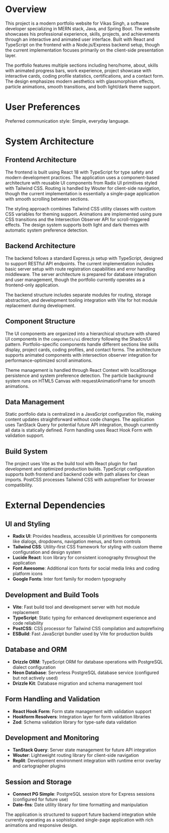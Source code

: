 # Overview

This project is a modern portfolio website for Vikas Singh, a software developer specializing in MERN stack, Java, and Spring Boot. The website showcases his professional experience, skills, projects, and achievements through an interactive and animated user interface. Built with React and TypeScript on the frontend with a Node.js/Express backend setup, though the current implementation focuses primarily on the client-side presentation layer.

The portfolio features multiple sections including hero/home, about, skills with animated progress bars, work experience, project showcase with interactive cards, coding profile statistics, certifications, and a contact form. The design emphasizes modern aesthetics with glassmorphism effects, particle animations, smooth transitions, and both light/dark theme support.

# User Preferences

Preferred communication style: Simple, everyday language.

# System Architecture

## Frontend Architecture
The frontend is built using React 18 with TypeScript for type safety and modern development practices. The application uses a component-based architecture with reusable UI components from Radix UI primitives styled with Tailwind CSS. Routing is handled by Wouter for client-side navigation, though the current implementation is essentially a single-page application with smooth scrolling between sections.

The styling approach combines Tailwind CSS utility classes with custom CSS variables for theming support. Animations are implemented using pure CSS transitions and the Intersection Observer API for scroll-triggered effects. The design system supports both light and dark themes with automatic system preference detection.

## Backend Architecture
The backend follows a standard Express.js setup with TypeScript, designed to support RESTful API endpoints. The current implementation includes basic server setup with route registration capabilities and error handling middleware. The server architecture is prepared for database integration and user management, though the portfolio currently operates as a frontend-only application.

The backend structure includes separate modules for routing, storage abstraction, and development tooling integration with Vite for hot module replacement during development.

## Component Structure
The UI components are organized into a hierarchical structure with shared UI components in the `components/ui` directory following the Shadcn/UI pattern. Portfolio-specific components handle different sections like skills display, project cards, coding profiles, and contact forms. The architecture supports animated components with intersection observer integration for performance-optimized scroll animations.

Theme management is handled through React Context with localStorage persistence and system preference detection. The particle background system runs on HTML5 Canvas with requestAnimationFrame for smooth animations.

## Data Management
Static portfolio data is centralized in a JavaScript configuration file, making content updates straightforward without code changes. The application uses TanStack Query for potential future API integration, though currently all data is statically defined. Form handling uses React Hook Form with validation support.

## Build System
The project uses Vite as the build tool with React plugin for fast development and optimized production builds. TypeScript configuration supports both frontend and backend code with path aliases for clean imports. PostCSS processes Tailwind CSS with autoprefixer for browser compatibility.

# External Dependencies

## UI and Styling
- **Radix UI**: Provides headless, accessible UI primitives for components like dialogs, dropdowns, navigation menus, and form controls
- **Tailwind CSS**: Utility-first CSS framework for styling with custom theme configuration and design system
- **Lucide React**: Icon library for consistent iconography throughout the application
- **Font Awesome**: Additional icon fonts for social media links and coding platform icons
- **Google Fonts**: Inter font family for modern typography

## Development and Build Tools
- **Vite**: Fast build tool and development server with hot module replacement
- **TypeScript**: Static typing for enhanced development experience and code reliability
- **PostCSS**: CSS processor for Tailwind CSS compilation and autoprefixing
- **ESBuild**: Fast JavaScript bundler used by Vite for production builds

## Database and ORM
- **Drizzle ORM**: TypeScript ORM for database operations with PostgreSQL dialect configuration
- **Neon Database**: Serverless PostgreSQL database service (configured but not actively used)
- **Drizzle Kit**: Database migration and schema management tool

## Form Handling and Validation
- **React Hook Form**: Form state management with validation support
- **Hookform Resolvers**: Integration layer for form validation libraries
- **Zod**: Schema validation library for type-safe data validation

## Development and Monitoring
- **TanStack Query**: Server state management for future API integration
- **Wouter**: Lightweight routing library for client-side navigation
- **Replit**: Development environment integration with runtime error overlay and cartographer plugins

## Session and Storage
- **Connect PG Simple**: PostgreSQL session store for Express sessions (configured for future use)
- **Date-fns**: Date utility library for time formatting and manipulation

The application is structured to support future backend integration while currently operating as a sophisticated single-page application with rich animations and responsive design.